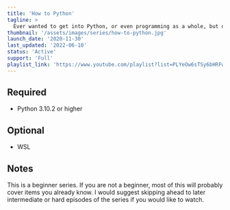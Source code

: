 ```yaml
---
title: 'How to Python'
tagline: >
  Ever wanted to get into Python, or even programming as a whole, but didn't know where to start? This playlist might be just for you.
thumbnail: '/assets/images/series/how-to-python.jpg'
launch_date: '2020-11-30'
last_updated: '2022-06-10'
status: 'Active'
support: 'Full'
playlist_link: 'https://www.youtube.com/playlist?list=PLYeOw6sTSy6bHRFwzIA3VAy05J2tJAAoS'
---
```


## Required

- Python 3.10.2 or higher

## Optional

- WSL

## Notes

This is a beginner series. If you are not a beginner, most of this will probably cover items you already know. I would suggest skipping
ahead to later intermediate or hard episodes of the series if you would like to watch.
